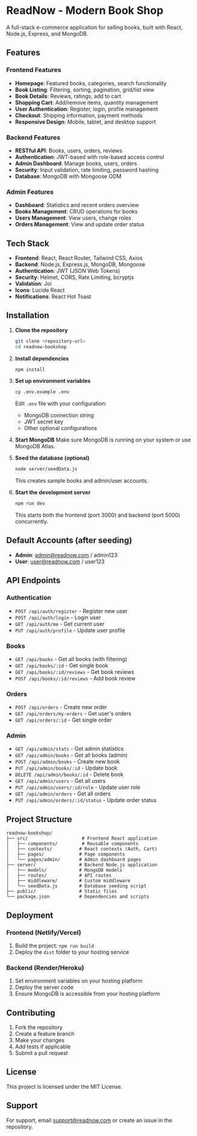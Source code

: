 # ReadNow - Modern Book Shop

A full-stack e-commerce application for selling books, built with React, Node.js, Express, and MongoDB.

## Features

### Frontend Features
- **Homepage**: Featured books, categories, search functionality
- **Book Listing**: Filtering, sorting, pagination, grid/list view
- **Book Details**: Reviews, ratings, add to cart
- **Shopping Cart**: Add/remove items, quantity management
- **User Authentication**: Register, login, profile management
- **Checkout**: Shipping information, payment methods
- **Responsive Design**: Mobile, tablet, and desktop support

### Backend Features
- **RESTful API**: Books, users, orders, reviews
- **Authentication**: JWT-based with role-based access control
- **Admin Dashboard**: Manage books, users, orders
- **Security**: Input validation, rate limiting, password hashing
- **Database**: MongoDB with Mongoose ODM

### Admin Features
- **Dashboard**: Statistics and recent orders overview
- **Books Management**: CRUD operations for books
- **Users Management**: View users, change roles
- **Orders Management**: View and update order status

## Tech Stack

- **Frontend**: React, React Router, Tailwind CSS, Axios
- **Backend**: Node.js, Express.js, MongoDB, Mongoose
- **Authentication**: JWT (JSON Web Tokens)
- **Security**: Helmet, CORS, Rate Limiting, bcryptjs
- **Validation**: Joi
- **Icons**: Lucide React
- **Notifications**: React Hot Toast

## Installation

1. **Clone the repository**
   ```bash
   git clone <repository-url>
   cd readnow-bookshop
   ```

2. **Install dependencies**
   ```bash
   npm install
   ```

3. **Set up environment variables**
   ```bash
   cp .env.example .env
   ```
   Edit `.env` file with your configuration:
   - MongoDB connection string
   - JWT secret key
   - Other optional configurations

4. **Start MongoDB**
   Make sure MongoDB is running on your system or use MongoDB Atlas.

5. **Seed the database (optional)**
   ```bash
   node server/seedData.js
   ```
   This creates sample books and admin/user accounts.

6. **Start the development server**
   ```bash
   npm run dev
   ```
   This starts both the frontend (port 3000) and backend (port 5000) concurrently.

## Default Accounts (after seeding)

- **Admin**: admin@readnow.com / admin123
- **User**: user@readnow.com / user123

## API Endpoints

### Authentication
- `POST /api/auth/register` - Register new user
- `POST /api/auth/login` - Login user
- `GET /api/auth/me` - Get current user
- `PUT /api/auth/profile` - Update user profile

### Books
- `GET /api/books` - Get all books (with filtering)
- `GET /api/books/:id` - Get single book
- `GET /api/books/:id/reviews` - Get book reviews
- `POST /api/books/:id/reviews` - Add book review

### Orders
- `POST /api/orders` - Create new order
- `GET /api/orders/my-orders` - Get user's orders
- `GET /api/orders/:id` - Get single order

### Admin
- `GET /api/admin/stats` - Get admin statistics
- `GET /api/admin/books` - Get all books (admin)
- `POST /api/admin/books` - Create new book
- `PUT /api/admin/books/:id` - Update book
- `DELETE /api/admin/books/:id` - Delete book
- `GET /api/admin/users` - Get all users
- `PUT /api/admin/users/:id/role` - Update user role
- `GET /api/admin/orders` - Get all orders
- `PUT /api/admin/orders/:id/status` - Update order status

## Project Structure

```
readnow-bookshop/
├── src/                    # Frontend React application
│   ├── components/         # Reusable components
│   ├── contexts/          # React contexts (Auth, Cart)
│   ├── pages/             # Page components
│   └── pages/admin/       # Admin dashboard pages
├── server/                # Backend Node.js application
│   ├── models/            # MongoDB models
│   ├── routes/            # API routes
│   ├── middleware/        # Custom middleware
│   └── seedData.js        # Database seeding script
├── public/                # Static files
└── package.json           # Dependencies and scripts
```

## Deployment

### Frontend (Netlify/Vercel)
1. Build the project: `npm run build`
2. Deploy the `dist` folder to your hosting service

### Backend (Render/Heroku)
1. Set environment variables on your hosting platform
2. Deploy the server code
3. Ensure MongoDB is accessible from your hosting platform

## Contributing

1. Fork the repository
2. Create a feature branch
3. Make your changes
4. Add tests if applicable
5. Submit a pull request

## License

This project is licensed under the MIT License.

## Support

For support, email support@readnow.com or create an issue in the repository.